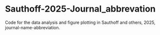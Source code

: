 # Sauthoff-2025-Journal_abbrevation
Code for the data analysis and figure plotting in Sauthoff and others, 2025, journal-name-abbreviation.
